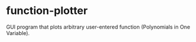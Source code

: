 # function-plotter
GUI program that plots arbitrary user-entered function (Polynomials in One Variable).
